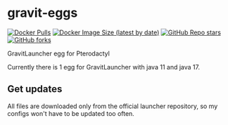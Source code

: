 # gravit-eggs

[![Docker Pulls](https://img.shields.io/docker/pulls/enchald/gravit-core?style=for-the-badge&logo=Docker&labelColor=1A222E&color=242B36&logoColor=white)](https://hub.docker.com/repository/docker/enchald/gravit-core)
[![Docker Image Size (latest by date)](https://img.shields.io/docker/image-size/enchald/gravit-core?label=Image%20size&sort=date&style=for-the-badge&logo=Docker&labelColor=1A222E&color=242B36&logoColor=white)](https://hub.docker.com/repository/docker/enchald/gravit-core)
[![GitHub Repo stars](https://img.shields.io/github/stars/gravit-core/gravit-eggs?label=GitHub%20Stars&style=for-the-badge&logo=Github&labelColor=1A222E&color=242B36)](https://github.com/gravit-core/gravit-eggs)
[![GitHub forks](https://img.shields.io/github/forks/gravit-core/gravit-eggs?label=GitHub%20Forks&style=for-the-badge&logo=Github&labelColor=1A222E&color=242B36)](https://github.com/gravit-core/gravit-eggs)

GravitLauncher egg for Pterodactyl

Currently there is 1 egg for GravitLauncher with java 11 and java 17.

## Get updates

All files are downloaded only from the official launcher repository, so my configs won't have to be updated too often.
